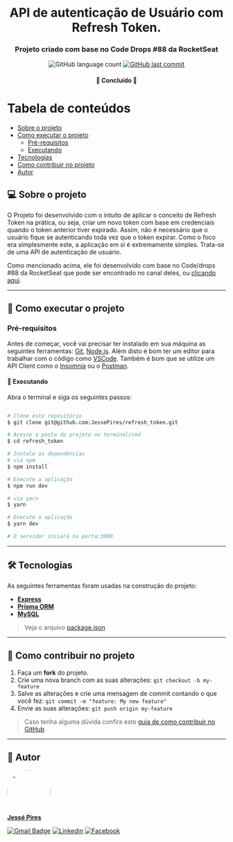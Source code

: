 

<h1 align="center">
     API de autenticação de Usuário com Refresh Token.
</h1>

<h3 align="center">
  Projeto criado com base no Code Drops #88 da RocketSeat
</h3>

<p align="center">
  <img alt="GitHub language count" src="https://img.shields.io/github/languages/count/JessePires/refresh_token?color=%2304D361">
  
  <a href="https://github.com/JessePires/refresh_token/commits/main">
    <img alt="GitHub last commit" src="https://img.shields.io/github/last-commit/JessePires/refresh_token">
  </a>
</p>

<h4 align="center">
	🚧  Concluído 🚧
</h4>

Tabela de conteúdos
=================
<!--ts-->
   * [Sobre o projeto](#-sobre-o-projeto)
   * [Como executar o projeto](#-como-executar-o-projeto)
     * [Pré-requisitos](#pré-requisitos)
     * [Executando](#user-content--executando)
   * [Tecnologias](#-tecnologias)
   * [Como contribuir no projeto](#-como-contribuir-no-projeto)
   * [Autor](#-autor)
<!--te-->


## 💻 Sobre o projeto

O Projeto foi desenvolvido com o intuito de aplicar o conceito de Refresh Token na prática, ou seja, criar um novo token com base em credenciais quando o 
token anterior tiver expirado. Assim, não é necessário que o usuário fique se autenticando toda vez que o token expirar. Como o foco era simplesmente este,
a aplicação em si é extremamente simples. Trata-se de uma API de autenticação de usuário.

Como mencionado acima, ele foi desenvolvido com base no Code/drops #88 da RocketSeat que pode ser encontrado no canal deles, ou <a href="https://www.youtube.com/watch?v=RaweREhpBX8&t=57s">clicando aqui</a>.

---

## 🚀 Como executar o projeto

### Pré-requisitos

Antes de começar, você vai precisar ter instalado em sua máquina as seguintes ferramentas:
[Git](https://git-scm.com), [Node.js](https://nodejs.org/en/). 
Além disto é bom ter um editor para trabalhar com o código como [VSCode](https://code.visualstudio.com/). Também é bom que se utilize um API Client
como o [Insomnia](https://insomnia.rest/download) ou o [Postman](https://insomnia.rest/download).

#### 🎲 Executando

<p>Abra o terminal e siga os seguintes passos:</p>

```bash

# Clone este repositório
$ git clone git@github.com:JessePires/refresh_token.git

# Acesse a pasta do projeto no terminal/cmd
$ cd refresh_token

# Instale as dependências
# via npm
$ npm install

# Execute a aplicação
$ npm run dev

# via yarn
$ yarn

# Execute a aplicação
$ yarn dev

# O servidor inciará na porta:3000

```

---

## 🛠 Tecnologias

As seguintes ferramentas foram usadas na construção do projeto:

-   **[Express](https://expressjs.com/)**
-   **[Prisma ORM](https://www.prisma.io/)**
-   **[MySQL](https://www.mysql.com/)**

> Veja o arquivo  [package.json](https://github.com/JessePires/refresh_token/blob/master/package.json)


---

## 💪 Como contribuir no projeto

1. Faça um **fork** do projeto.
2. Crie uma nova branch com as suas alterações: `git checkout -b my-feature`
3. Salve as alterações e crie uma mensagem de commit contando o que você fez: `git commit -m "feature: My new feature"`
4. Envie as suas alterações: `git push origin my-feature`
> Caso tenha alguma dúvida confira este [guia de como contribuir no GitHub](./CONTRIBUTING.md)

---

## 🦸 Autor

<td align="center"><a href="https://github.com/JessePires">
 <img style="border-radius: 50%;" src="https://avatars0.githubusercontent.com/u/20424496?s=460&u=87f2870ff153ab88402d6246cb3347a46ae33fe9&v=4" width="100px;" alt=""/>
<br />
 <b>Jessé Pires</b>
 </a> <a href="https://github.com/JessePires" title="Repositorio Jessé"></a>

[![Gmail Badge](https://img.shields.io/badge/Gmail-D14836?style=for-the-badge&logo=gmail&logoColor=white)](mailto:jesserocha@alunos.utfpr.edu.br)
[![Linkedin](https://img.shields.io/badge/LinkedIn-0077B5?style=for-the-badge&logo=linkedin&logoColor=white)](https://br.linkedin.com/in/jesse-pires-barbato-rocha-933714202)
[![Facebook](https://img.shields.io/badge/Facebook-1877F2?style=for-the-badge&logo=facebook&logoColor=white)](https://www.facebook.com/jessepires2010)
